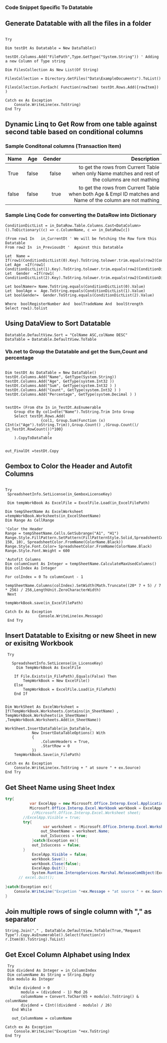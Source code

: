 ### Code Snippet Specific To Datatable

## Generate Datatable with all the files in a folder

```vb.net

Try

Dim testDt As Datatable = New DataTable()

testDt.Columns.Add("FilePath",Type.GetType("System.String")) ' Adding a new Column of Type string

Dim FilesCollection As New List(Of String)

FilesCollection = Directory.GetFiles("Data\ExampleDocuments").ToList()

FilesCollection.ForEach( Function(rowItem) testDt.Rows.Add({rowItem}) )

Catch ex As Exception
	Console.WriteLine(ex.ToString)
End Try
```


## Dynamic Linq to Get Row from one table against second table based on conditional columns

### Sample Conditonal columns (Transaction Item)

| Name   | Age  | Gender  | Description | 
|--------------|:-----:|-----------:|-----------:|
| True |  false |        false |  to get the rows from Current Table when only Name matches and rest of the columns are not mathing |
| false      |  false |   true | to get the rows from Current Table when both Age & Empl ID matches and Name of the column are not mathing |

### Sample Linq Code for converting the DataRow into Dictionary

```Linq
ConditionDictList = in_DataRow.Table.Columns.Cast<DataColumn>().ToDictionary((c) => c.ColumnName, c => in_DataRow[c])
```

```Vb.net
(From row1 In   in_CurrentDt ' We will be fetching the Row form this Datatable
From row2 In  in_PreviousDt '  Against this Datatable

Let  Name = If(row1(ConditionDictList(0).Key).ToString.tolower.trim.equals(row2(ConditionDictList(0).Key).ToString.tolower.trim),"True","False")
Let Age  =If(row1( ConditionDictList(1).Key).ToString.tolower.trim.equals(row2(ConditionDictList(1).Key).ToString.tolower.trim),"True","False")
Let  Gender  =If(row1( ConditionDictList(2).Key).ToString.tolower.trim.equals(row2(ConditionDictList(2).Key).ToString.tolower.trim),"True","False")

Let boolNamer= Name.ToString.equals(ConditionDictList(0).Value)
Let  boolAge =  Age.ToString.equals(ConditionDictList(1).Value)
Let boolGender=  Gender.ToString.equals(ConditionDictList(2).Value)

Where  boolRegisterNumber And  boolTradeName And  boolStrength
Select row1).tolist
```

## Using DataView to Sort Datatable

``` Sort
Datatable.DefaultView.Sort = "ColName ASC,colName DESC"
DataTable = Datatable.DefaultView.ToTable
```

### Vb.net to Group the Datatable and get the  Sum,Count and percentage
```vb.net

Dim testDt As DataTable = New DataTable()
testDt.Columns.Add("Name", GetType(System.String))
testDt.Columns.Add("Age", GetType(system.Int32 ))
testDt.Columns.Add("Sum", GetType(system.Int32 ) )
testDt.Columns.Add("Count", GetType(system.Int32 ) )
testDt.Columns.Add("Percentage", GetType(system.Decimal ) )


testDt= (From dte In in_TestDt.AsEnumerable
	Group dte By col1=dte("Name").ToString.Trim Into Group
	Select testDt.Rows.Add(
				{col1, Group.Sum(Function (x) CInt(x("Age").toString.Trim)),Group.Count() ,(Group.Count()/ in_TestDt.RowCount())*100}
			       )
	).CopyToDataTable
				
						
out_FinalDt =testDt.Copy
```



## Gembox to Color the Header and Autofit Columns
``` Vb.net 

Try
 SpreadsheetInfo.SetLicense(in_GemboxLicenseKey)
 
 Dim tempWorkBook As ExcelFile = ExcelFile.Load(in_ExcelFilePath)

Dim tempSheetName As ExcelWorksheet =tempWorkBook.Worksheets(in_ExcelSheetName)
Dim Range As CellRange
                
'Color the Header
Range = tempSheetName.Cells.GetSubrange("A1", "H1")
Range.Style.FillPattern.SetPattern(FillPatternStyle.Solid,SpreadsheetColor.FromArgb(255, 150, 10), SpreadsheetColor.FromName(ColorName.Black))    
Range.Style.Font.Color= SpreadsheetColor.FromName(ColorName.Black)
Range.Style.Font.Weight = 600

'Autofit Columns
Dim columnCount As Integer = tempSheetName.CalculateMaxUsedColumns()
Dim colIndex As Integer 

For colIndex = 0 To columnCount - 1
            tempSheetName.Columns(colIndex).SetWidth(Math.Truncate((20* 7 + 5) / 7 * 256) / 256,LengthUnit.ZeroCharacterWidth)
 Next
 
tempWorkBook.save(in_ExcelFilePath) 

Catch Ex As Exception
               Console.WriteLine(ex.Message)
 End Try           
```

## Insert Datatable to Exisitng or new Sheet in new or exisitng Workbook 

``` Vb.net
 Try
 
   SpreadsheetInfo.SetLicense(in_LicenseKey)
     Dim TempWorkBook As ExcelFile
	 
	If File.Exists(in_FilePath).Equals(False) Then
		TempWorkBook = New ExcelFile()
	Else
		TempWorkBook = ExcelFile.Load(in_FilePath)
	End If
   

Dim WorkSheet As ExcelWorksheet =   If(TempWorkBook.Worksheets.Contains(in_SheetName) , TempWorkBook.Worksheets(in_SheetName) ,TempWorkBook.Worksheets.Add(in_SheetName))

WorkSheet.InsertDataTable(in_DataTable,
            New InsertDataTableOptions() With
            {
                .ColumnHeaders = True,
                .StartRow = 0
            })
	TempWorkBook.Save(in_FilePath)
	
Catch ex As Exception
	Console.WriteLine(ex.ToString + " at soure " + ex.Source)
End Try

```


## Get Sheet Name using Sheet Index

```cs
try{
       	   var ExcelApp = new Microsoft.Office.Interop.Excel.Application();
           Microsoft.Office.Interop.Excel.Workbook workbook = ExcelApp.Workbooks.Open(@"C:\Users\Ahmed.Nizamuddin\Music\Membership_CorpDataValidationRPA\Required Files\Caesar Validation.xlsx");
            //Microsoft.Office.Interop.Excel.Worksheet sheet;
		//ExcelApp.Visible = true;	
		try{
				 var worksheet = (Microsoft.Office.Interop.Excel.Worksheet)workbook.Sheets[in_SheetIndex];
				out_SheetName = worksheet.Name;
				out_IsSuccess = true;
			}catch(Exception ex){
			out_IsSuccess = false;
		}
			ExcelApp.Visible = false;
            workbook.Save();
            workbook.Close(false);  
            ExcelApp.Quit();
			System.Runtime.InteropServices.Marshal.ReleaseComObject(ExcelApp);
      // excel.Quit();
	
}catch(Exception ex){
	Console.WriteLine("Excpetion "+ex.Message + "at source " + ex.Source);
}
```



## Join multiple rows of single column with "," as separator

``` Vb.net
String.Join("," , DataTable.DefaultView.ToTable(True,"Request Type").Copy.AsEnumerable().Select(function(r) r.Item(0).ToString).ToList)
```
  
## Get Excel Column Alphabet using Index 

```vb.net
 Try
 Dim dividend As Integer = in_ColumnIndex
 Dim columnName As String = String.Empty
 Dim modulo As Integer

  While dividend > 0
       modulo = (dividend - 1) Mod 26
       columnName = Convert.ToChar(65 + modulo).ToString() & columnName
       dividend = CInt((dividend - modulo) / 26)
   End While
   
   out_ColumnName = columnName
   
Catch ex As Exception
	Console.WriteLine("Exception "+ex.ToString)
End Try
```






